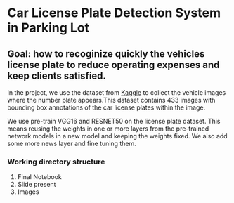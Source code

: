 # Car License Plate Detection System in Parking Lot
## Goal: how to recoginize  quickly the vehicles license plate to reduce operating expenses and keep clients satisfied.

In the project, we use the dataset from  [Kaggle](https://www.kaggle.com/datasets/andrewmvd/car-plate-detection) to collect the vehicle images where the number plate appears.This dataset contains 433 images with bounding box annotations of the car license plates within the image.

We use pre-train VGG16 and RESNET50 on the license plate dataset. This means reusing the weights in one or more layers from the pre-trained network models in a new model and  keeping the weights fixed. We also add some more news layer and  fine tuning them.

### Working directory structure
1. Final Notebook
2. Slide present
3. Images


